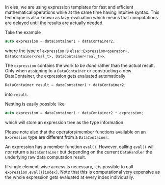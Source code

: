 In elsa, we are using expression templates for fast and efficient mathematical operations while at the same time having intuitive syntax. This technique is also known as lazy-evaluation which means that computations are delayed until the results are actually needed.

Take the example
```cpp
auto expression = dataContainer1 + dataContainer2;
```
where the type of `expression` is `elsa::Expression<operator+, DataContainer<real_t>, DataContainer<real_t>>`.

The `expression` contains the work *to be done* rather than the actual result. Only when assigning to a `DataContainer` or constructing a new DataContainer, the expression gets evaluated automatically
```cpp
DataContainer result = dataContainer1 + dataContainer2;
```
into `result`.

Nesting is easily possible like
```cpp
auto expression = dataContainer1 + dataContainer2 * expression;
```
which will store an expression tree as the type information.

Please note also that the operators/member functions available on an `Expression` type are different from a `DataContainer`. 

An expression has a member function `eval()`. However, calling `eval()` will *not* return a `DataContainer` but depending on the current `DataHandler` the underlying raw data computation result.

If single element-wise access is necessary, it is possible to call `expression.eval()[index]`. Note that this is computational very expensive as the whole expression gets evaluated at every index individually.
